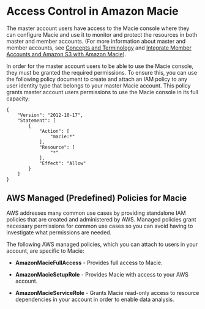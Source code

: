 # Access Control in Amazon Macie<a name="macie-access-control"></a>

The master account users have access to the Macie console where they can configure Macie and use it to monitor and protect the resources in both master and member accounts\. \(For more information about master and member accounts, see [Concepts and Terminology](macie-concepts.md) and [Integrate Member Accounts and Amazon S3 with Amazon Macie](macie-integration.md)\)\. 

In order for the master account users to be able to use the Macie console, they must be granted the required permissions\. To ensure this, you can use the following policy document to create and attach an IAM policy to any user identity type that belongs to your master Macie account\. This policy grants master account users permissions to use the Macie console in its full capacity:

```
{
    "Version": "2012-10-17",
    "Statement": [
        {
            "Action": [
                "macie:*"
            ],
            "Resource": [
                "*"
            ],
            "Effect": "Allow"
        }
    ]
}
```

## AWS Managed \(Predefined\) Policies for Macie<a name="managed-policies"></a>

AWS addresses many common use cases by providing standalone IAM policies that are created and administered by AWS\. Managed policies grant necessary permissions for common use cases so you can avoid having to investigate what permissions are needed\.

The following AWS managed policies, which you can attach to users in your account, are specific to Macie:

+ **AmazonMacieFullAccess** \- Provides full access to Macie\. 

+ **AmazonMacieSetupRole** \- Provides Macie with access to your AWS account\. 

+ **AmazonMacieServiceRole** \- Grants Macie read\-only access to resource dependencies in your account in order to enable data analysis\. 